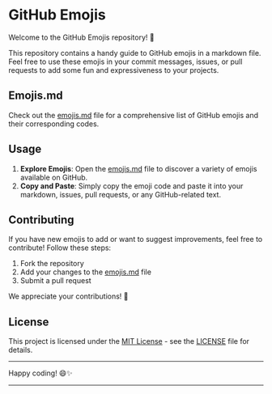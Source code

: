 # GitHub Emojis 

Welcome to the GitHub Emojis repository! 🎉

This repository contains a handy guide to GitHub emojis in a markdown file. Feel free to use these emojis in your commit messages, issues, or pull requests to add some fun and expressiveness to your projects.

## Emojis.md

Check out the [emojis.md](emojis.md) file for a comprehensive list of GitHub emojis and their corresponding codes.

## Usage

1. **Explore Emojis**: Open the [emojis.md](emojis.md) file to discover a variety of emojis available on GitHub.
2. **Copy and Paste**: Simply copy the emoji code and paste it into your markdown, issues, pull requests, or any GitHub-related text.

## Contributing

If you have new emojis to add or want to suggest improvements, feel free to contribute! Follow these steps:

1. Fork the repository
2. Add your changes to the [emojis.md](emojis.md) file
3. Submit a pull request

We appreciate your contributions! 🚀

## License

This project is licensed under the [MIT License]() - see the [LICENSE](LICENSE) file for details.

---

Happy coding! 😄✨
****

